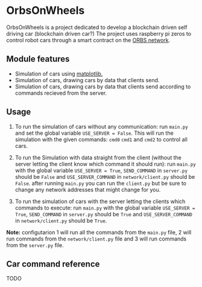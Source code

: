 # OrbsOnWheels
OrbsOnWheels is a project dedicated to develop a blockchain driven self driving car (blockchain driven car?)
The project uses raspberry pi zeros to control robot cars through a smart contract on the [ORBS network](orbs.com). 
## Module features
* Simulation of cars using [matplotlib.](https://matplotlib.org/)
* Simulation of cars, drawing cars by data that clients send.
* Simulation of cars, drawing cars by data that clients send according to commands recieved from the server.
## Usage
1. To run the simulation of cars without any communication: run `main.py` and set the global variable `USE_SERVER = False`. This will run the simulation with the given commands: `cmd0` `cmd1` and `cmd2` to control all cars.

2. To run the Simulation with data straight from the client (without the server letting the client know which command it should run): run `main.py` with the global variable `USE_SERVER = True`, `SEND_COMMAND` in `server.py` should be `False` and `USE_SERVER_COMMAND` in `network/client.py` should be `False`. after running `main.py` you can run the `client.py` but be sure to change any network addresses that might change for you.  

3. To run the simulation of cars with the server letting the clients which commands to execute: run `main.py` with the global variable `USE_SERVER = True`, `SEND_COMMAND` in `server.py` should be `True` and `USE_SERVER_COMMAND` in `network/client.py` should be `True`.

**Note:** configutarion 1 will run all the commands from the `main.py` file, 2 will run commands from the `network/client.py` file and 3 will run commands from the `server.py` file.
## Car command reference
TODO